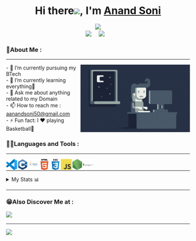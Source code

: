 <h1 align="center">Hi there<img src="https://camo.githubusercontent.com/e8e7b06ecf583bc040eb60e44eb5b8e0ecc5421320a92929ce21522dbc34c891/68747470733a2f2f6d656469612e67697068792e636f6d2f6d656469612f6876524a434c467a6361737252346961377a2f67697068792e676966" width="30px">,&nbsp;I'm <a href="https://www.linkedin.com/in/anand-soni-63a924202">Anand Soni</a></h1>
<div align="center">
    <img src="https://readme-typing-svg.herokuapp.com/?lines=Computer+Science+Student;Web+Developer;Coder;Passionate+Learner;"> 
    <a href="https://git.io/typing-svg">
</div>
<div align="center">
    <a href="https://www.instagram.com/obviously.not.anand/" target="_blank"><img src="https://img.shields.io/badge/Instagram-E4405F?style=for-the-badge&logo=instagram&logoColor=white"></a>&nbsp;&nbsp;&nbsp;&nbsp;
    <a href="https://www.linkedin.com/in/anand-soni-63a924202" target="_blank"><img src="https://img.shields.io/badge/LinkedIn-0077B5?style=for-the-badge&logo=linkedin&logoColor=white"></a>&nbsp;&nbsp;&nbsp;&nbsp;
</div>
<p align="left">
    <h3>📌About Me&nbsp;:</h3>
    <hr>
    <img align="right" src="https://raw.githubusercontent.com/AVS1508/AVS1508/master/assets/Night-Coding.gif" alt="gif" width="300px" height="auto">
    - 🔭 I’m currently pursuing my BTech <br>
    - 🌱 I’m currently learning everything🤣 <br>
    - 💬 Ask me about anything related to my Domain <br>
    - 📫 How to reach me : <a href="https://www.gmail.com" target="_blank">aanandsoni50@gmail.com</a><br>
    - ⚡ Fun fact: I ❤ playing Basketball🏀 <br>
</p>
<div align="left">
    <h3><span width="20px">👩‍💻</span>Languages and Tools&nbsp;:</h3>
    <hr>
    <img align="left" alt="Visual Studio Code" width="30px" src="https://raw.githubusercontent.com/github/explore/80688e429a7d4ef2fca1e82350fe8e3517d3494d/topics/visual-studio-code/visual-studio-code.png"/>
    <img align="left" alt="C++" width="30px" src="https://raw.githubusercontent.com/github/explore/80688e429a7d4ef2fca1e82350fe8e3517d3494d/topics/cpp/cpp.png">
    <img align="left" alt="Java" width="30px" src="https://raw.githubusercontent.com/github/explore/80688e429a7d4ef2fca1e82350fe8e3517d3494d/topics/java/java.png">
    <img align="left" alt="HTML5" width="30px" src="https://raw.githubusercontent.com/github/explore/80688e429a7d4ef2fca1e82350fe8e3517d3494d/topics/html/html.png" />
    <img align="left" alt="CSS3" width="30px" src="https://raw.githubusercontent.com/github/explore/80688e429a7d4ef2fca1e82350fe8e3517d3494d/topics/css/css.png" />
    <img align="left" alt="JavaScript" width="30px" src="https://raw.githubusercontent.com/github/explore/80688e429a7d4ef2fca1e82350fe8e3517d3494d/topics/javascript/javascript.png" />
    <img align="left" alt="Node.js" width="30px" src="https://raw.githubusercontent.com/github/explore/80688e429a7d4ef2fca1e82350fe8e3517d3494d/topics/nodejs/nodejs.png" />
    <img align="left" alt="MongoDB" width="30px" src="https://raw.githubusercontent.com/github/explore/80688e429a7d4ef2fca1e82350fe8e3517d3494d/topics/mongodb/mongodb.png" />
</div>
<br>
<hr>
<details>
    <summary>My Stats 📊</summary>
    <br>
    <div align="left">
        <img src="https://github-readme-stats.vercel.app/api?username=prototype47&show_icons=true&theme=dark" alt="stats">
    </div>
    <br>
    <div align="left">
        <img src="https://github-readme-stats.vercel.app/api/top-langs/?username=prototype47&count_private=true&line_height=40&theme=dark&layout=compact" alt="stats">
    </div>
</details>
<hr>
<div align="left">
    <h3>😁Also Discover Me at&nbsp;:</h3>
    <a href="https://www.hackerrank.com/prototype47" target="_blank"><img src="https://img.shields.io/badge/-Hackerrank-2EC866?style=for-the-badge&logo=HackerRank&logoColor=white">
</div>
<hr>
<img src="https://visitor-badge.glitch.me/badge?page_id=protoype47.visitor-badge&left_color=red&right_color=black&left_text=HelloVisitors">
